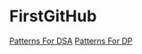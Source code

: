 # FirstGitHub
[Patterns For DSA](https://blog.algomaster.io/p/15-leetcode-patterns)
[Patterns For DP](https://blog.algomaster.io/p/20-patterns-to-master-dynamic-programming)

